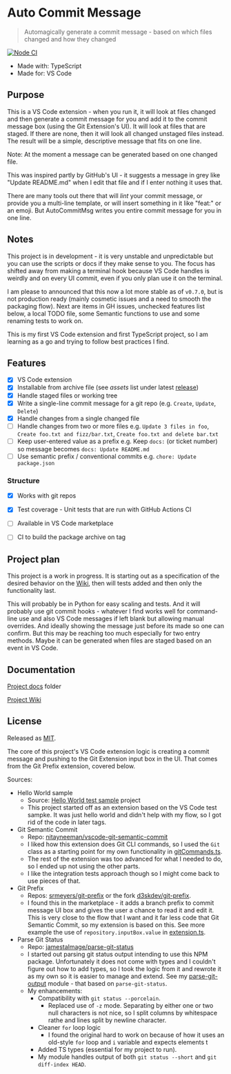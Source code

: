 # Auto Commit Message
> Automagically generate a commit message - based on which files changed and how they changed

[![Node CI](https://github.com/MichaelCurrin/auto-commit-msg/workflows/Node%20CI/badge.svg)](https://github.com/MichaelCurrin/auto-commit-msg/actions)

- Made with: TypeScript
- Made for: VS Code


## Purpose

This is a VS Code extension - when you run it, it will look at files changed and then generate a commit message for you and add it to the commit message box (using the Git Extension's UI). It will look at files that are staged. If there are none, then it will look all changed unstaged files instead. The result will be a simple, descriptive message that fits on one line.

Note: At the moment a message can be generated based on one changed file.

This was inspired partly by GitHub's UI - it suggests a message in grey like "Update README.md" when I edit that file and if I enter nothing it uses that.

There are many tools out there that will _lint_ your commit message, or provide you a multi-line template, or will insert something in it like "feat:" or an emoji. But AutoCommitMsg writes you entire commit message for you in one line.

## Notes

This project is in development - it is very unstable and unpredictable but you can use the scripts or docs if they make sense to you. The focus has shifted away from making a terminal hook because VS Code handles is weirdly and on every UI commit, even if you only plan use it on the terminal.

I am please to announced that this now a lot more stable as of `v0.7.0`, but is not production ready (mainly cosmetic issues and a need to smooth the packaging flow). Next are items in GH issues, unchecked features list below, a local TODO file, some Semantic functions to use and some renaming tests to work on.

This is my first VS Code extension and first TypeScript project, so I am learning as a go and trying to follow best practices I find.


## Features

- [x] VS Code extension
- [x] Installable from archive file (see _assets_ list under latest [release](https://github.com/MichaelCurrin/auto-commit-msg/releases))
- [x] Handle staged files or working tree
- [x] Write a single-line commit message for a git repo (e.g. `Create`, `Update`, `Delete`)
- [x] Handle changes from a single changed file
- [ ] Handle changes from two or more files e.g. `Update 3 files in foo`, `Create foo.txt and fizz/bar.txt`, `Create foo.txt and delete bar.txt`
- [ ] Keep user-entered value as a prefix e.g. Keep `docs:` (or ticket number) so message becomes `docs: Update README.md`
- [ ] Use semantic prefix / conventional commits e.g. `chore: Update package.json`

### Structure

- [x] Works with git repos
- [x] Test coverage - Unit tests that are run with GitHub Actions CI
- [ ] Available in VS Code marketplace 
- [ ] CI to build the package archive on tag


## Project plan

This project is a work in progress. It is starting out as a specification of the desired behavior on the [Wiki](https://github.com/MichaelCurrin/auto-commit-msg/wiki), then will tests added and then only the functionality last.

This will probably be in Python for easy scaling and tests. And it will probably use git commit hooks - whatever I find works well for command-line use and also VS Code messages if left blank but allowing manual overrides. And ideally showing the message just before its made so one can confirm. But this may be reaching too much especially for two entry methods. Maybe it can be generated when files are staged based on an event in VS Code.


## Documentation

[Project docs](/docs/) folder

[Project Wiki](https://github.com/MichaelCurrin/auto-commit-msg/wiki)


## License

Released as [MIT](/LICENSE).

The core of this project's VS Code extension logic is creating a commit message and pushing to the Git Extension input box in the UI. That comes from the Git Prefix extension, covered below.

Sources:

- Hello World sample
    - Source: [Hello World test sample](https://github.com/microsoft/vscode-extension-samples/tree/master/helloworld-test-sample) project
    - This project started off as an extension based on the VS Code test sampke. It was just hello world and didn't help with my flow, so I got rid of the code in later tags.
- Git Semantic Commit
    - Repo: [nitayneeman/vscode-git-semantic-commit](https://github.com/nitayneeman/vscode-git-semantic-commit) 
    - I liked how this extension does Git CLI commands, so I used the `Git` class as a starting point for my own functionality in [gitCommands.ts](/src/gitCommands.ts).
    - The rest of the extension was too advanced for what I needed to do, so I ended up not using the other parts.
    - I like the integration tests approach though so I might come back to use pieces of that.
- Git Prefix
    - Repos: [srmeyers/git-prefix](https://github.com/srmeyers/git-prefix) or the fork [d3skdev/git-prefix](https://github.com/d3skdev/git-prefix). 
    - I found this in the marketplace - it adds a branch prefix to commit message UI box and gives the user a chance to read it and edit it. This is very close to the flow that I want and it far less code that Git Semantic Commit, so my extension is based on this. See more example the use of `repository.inputBox.value` in [extension.ts](/src/extension.ts).
- Parse Git Status
    - Repo: [jamestalmage/parse-git-status](https://github.com/jamestalmage/parse-git-status)
    - I started out parsing git status output intending to use this NPM package. Unfortunately it does not come with types and I couldn't figure out how to add types, so I took the logic from it and rewrote it as my own so it is easier to manage and extend. See my [parse-git-output](/src/generate/parse-git-output) module - that based on `parse-git-status`.
    - My enhancements:
        - Compatibility with `git status --porcelain`.
            - Replaced use of `-z` mode. Separating by either one or two null characters is not nice, so I split columns by whitespace rathe and lines split by newline character.
        - Cleaner `for` loop logic
            - I found the original hard to work on because of how it uses an old-style `for` loop and `i` variable and expects elements t
        - Added TS types (essential for my project to run).
        - My module handles output of both `git status --short` and `git diff-index HEAD`.
